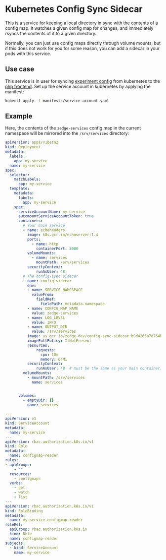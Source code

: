 # Kubernetes Config Sync Sidecar

This is a service for keeping a local directory in sync with the contents of a config map.
It watches a given config map for changes, and immediately rsyncs the contents of it to
a given directory.

Normally, you can just use config maps directly through volume mounts,
but if this does not work for you for some reason, you can add a
sidecar in your pods with this service.

## Use case

This service is in user for syncing [experiment config](https://gitlab.com/zedge/data-warehouse/experiment-controller) 
from kubernetes to the [php frontend](https://github.com/zedge/frontend). Set up the service account in kubernetes by 
applying the manifest:
```bash
kubectl apply -f manifests/service-account.yaml
```

## Example

Here, the contents of the `zedge-services` config map in the current namespace will be mirrored into the
`/srv/services` directory:

```yaml
apiVersion: apps/v1beta2
kind: Deployment
metadata:
  labels:
    app: my-service
  name: my-service
spec:
  selector:
    matchLabels:
      app: my-service
  template:
    metadata:
      labels:
        app: my-service
    spec:
      serviceAccountName: my-service
      automountServiceAccountToken: true
      containers:
        # Your main service
        - name: echoheaders
          image: k8s.gcr.io/echoserver:1.4
          ports:
            - name: http
			  containerPort: 8080
		  volumeMounts:
			- name: services
			  mountPath: /srv/services
          securityContext:
              runAsUser: 48
        # The config-sync sidecar
        - name: config-sidecar
          env:
          - name: SERVICE_NAMESPACE
            valueFrom:
              fieldRef:
                fieldPath: metadata.namespace
          - name: CONFIG_MAP_NAME
            value: zedge-services
          - name: LOG_LEVEL
            value: INFO
          - name: OUTPUT_DIR
            value: /srv/services
          image: us.gcr.io/zedge-dev/config-sync-sidecar:b9d4265a7d764b8fb01e07e97a2b15faf5f8f092
          imagePullPolicy: IfNotPresent
          resources:
              requests:
                cpu: 10m
                memory: 64Mi
          securityContext:
              runAsUser: 48  # must be the same as your main container, since files are written 0600!
        volumeMounts:
          - mountPath: /srv/services
            name: services


      volumes:
        - emptyDir: {}
          name: services
  
---
apiVersion: v1
kind: ServiceAccount
metadata:
  name: my-service
---
apiVersion: rbac.authorization.k8s.io/v1
kind: Role
metadata:
  name: configmap-reader
rules:
- apiGroups:
    - ""
  resources:
    - configmaps
  verbs:
    - get
    - watch
    - list
---
apiVersion: rbac.authorization.k8s.io/v1
kind: RoleBinding
metadata:
  name: my-service-configmap-reader
roleRef:
  apiGroup: rbac.authorization.k8s.io
  kind: Role
  name: configmap-reader
subjects:
  - kind: ServiceAccount
    name: my-service

```
